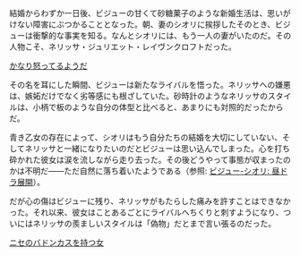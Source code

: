 <!-- title: ニセのおっぱい -->
<!-- relationship: Enemy -->

結婚からわずか一日後、ビジューの甘くて砂糖菓子のような新婚生活は、思いがけない障害にぶつかることとなった。朝、妻のシオリに挨拶したそのとき、ビジューは衝撃的な事実を知る。なんとシオリには、もう一人の妻がいたのだ。その人物こそ、ネリッサ・ジュリエット・レイヴンクロフトだった。

[かなり怒ってるようだ](#embed:https://www.youtube.com/live/Tl7rUzJyc_0?t=5243)

その名を耳にした瞬間、ビジューは新たなライバルを悟った。ネリッサへの嫌悪は、嫉妬だけでなく劣等感にも根ざしていた。砂時計のようなネリッサのスタイルは、小柄で板のような自分の体型と比べると、あまりにも対照的だったからだ。

青き乙女の存在によって、シオリはもう自分たちの結婚を大切にしていない、そしてネリッサと一緒になりたいのだとビジューは思い込んでしまった。心を打ち砕かれた彼女は涙を流しながら走り去った。その後どうやって事態が収まったのかは不明だ――ただ自然に落ち着いたようである（参照: [ビジュー-シオリ: 昼ドラ展開](#edge:shiori-bijou)）。

だが心の傷はビジューに残り、ネリッサがもたらした痛みを許すことはできなかった。それ以来、彼女はことあるごとにライバルへちくりと刺すようになり、ついにはネリッサの羨ましいスタイルは「偽物」だとまで言い張るのだった。

[ニセのバドンカスを持つ女](#embed:https://www.youtube.com/live/Tl7rUzJyc_0?t=8396)
